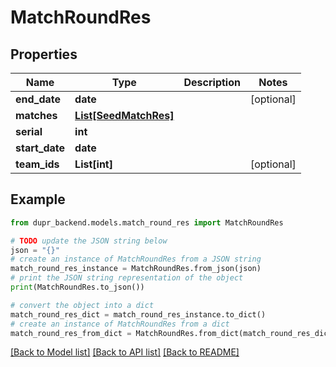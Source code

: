# MatchRoundRes


## Properties

Name | Type | Description | Notes
------------ | ------------- | ------------- | -------------
**end_date** | **date** |  | [optional] 
**matches** | [**List[SeedMatchRes]**](SeedMatchRes.md) |  | 
**serial** | **int** |  | 
**start_date** | **date** |  | 
**team_ids** | **List[int]** |  | [optional] 

## Example

```python
from dupr_backend.models.match_round_res import MatchRoundRes

# TODO update the JSON string below
json = "{}"
# create an instance of MatchRoundRes from a JSON string
match_round_res_instance = MatchRoundRes.from_json(json)
# print the JSON string representation of the object
print(MatchRoundRes.to_json())

# convert the object into a dict
match_round_res_dict = match_round_res_instance.to_dict()
# create an instance of MatchRoundRes from a dict
match_round_res_from_dict = MatchRoundRes.from_dict(match_round_res_dict)
```
[[Back to Model list]](../README.md#documentation-for-models) [[Back to API list]](../README.md#documentation-for-api-endpoints) [[Back to README]](../README.md)


